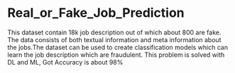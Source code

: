 # Real_or_Fake_Job_Prediction
This dataset contain 18k job description out of which about 800 are fake. The data consists of both textual information and meta information about the jobs.The dataset can be used to create classification models which can learn the job description which are fraudulent. This problem is solved with DL and ML, Got  Accuracy  is about 98%
